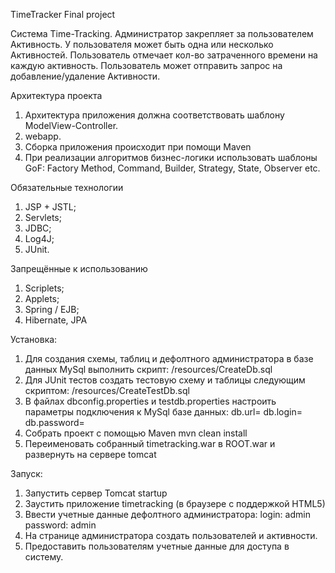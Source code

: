 TimeTracker
Final project

Система Time-Tracking. 
Администратор закрепляет за пользователем Активность. 
У пользователя может быть одна или несколько Активностей.
Пользователь отмечает кол-во затраченного времени на каждую активность.
Пользователь может отправить запрос на добавление/удаление Активности.

Архитектура проекта
1. Архитектура приложения должна соответствовать шаблону ModelView-Controller.
2. webapp.
3. Сборка приложения происходит при помощи Maven 
4. При реализации алгоритмов бизнес-логики использовать шаблоны GoF:
 Factory Method, Command, Builder, Strategy, State, Observer etc.

Обязательные технологии
1. JSP + JSTL;
2. Servlets;
3. JDBC;
4. Log4J;
5. JUnit. 

Запрещённые к использованию
1. Scriplets;
2. Applets;
3. Spring / EJB;
4. Hibernate, JPA

Установка:

1. Для создания схемы, таблиц и дефолтного администратора 
    в базе данных MySql выполнить скрипт:
    /resources/CreateDb.sql
2. Для JUnit тестов создать тестовую схему и таблицы следующим скриптом:
    /resources/CreateTestDb.sql
3. В файлах dbconfig.properties и testdb.properties настроить 
    параметры подключения к MySql базе данных:
    db.url=
    db.login=
    db.password=
4. Собрать проект с помощью Maven
    mvn clean install
5. Переименовать собранный timetracking.war в ROOT.war и развернуть на сервере tomcat
    
Запуск:

1. Запустить сервер Tomcat
    startup
2. Заустить приложение timetracking (в браузере с поддержкой HTML5)
3. Ввести учетные данные дефолтного администратора:
    login: admin
    password: admin
4. На странице администратора создать пользователей и активности.
5. Предоставить пользователям учетные данные для доступа в систему.




